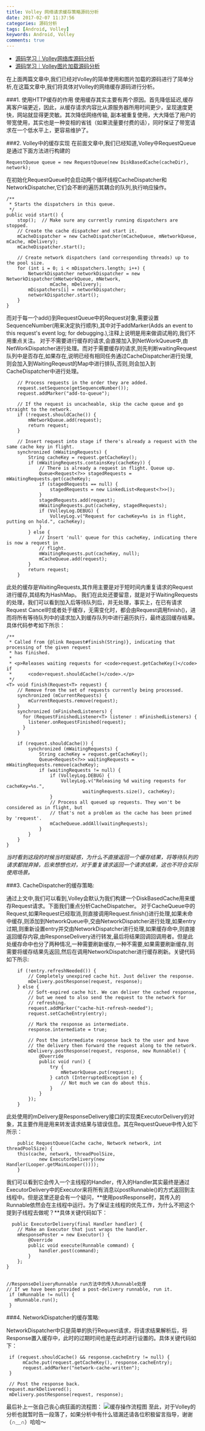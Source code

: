 ```yaml
---
title: Volley 网络请求缓存策略源码分析
date: 2017-02-07 11:37:56
categories: 源码分析
tags: [Android, Volley]
keywords: Android, Volley
comments: true
---
```


- [源码学习｜Volley网络库源码分析](http://www.jianshu.com/p/0e2d0d8b4e97)
- [源码学习｜Volley图片加载源码分析](http://www.jianshu.com/p/2aa373c1c624)

在上面两篇文章中,我们已经对Volley的简单使用和图片加载的源码进行了简单分析,在这篇文章中,我们将具体对Volley的网络缓存源码进行分析。

###1. 使用HTTP缓存的作用
使用缓存其实主要有两个原因。首先降低延迟,缓存离客户端更近，因此，从缓存请求内容比从源服务器所用时间更少，呈现速度更快，网站就显得更灵敏。其次降低网络传输, 副本被重复使用，大大降低了用户的带宽使用，其实也是一种变相的省钱（如果流量要付费的话），同时保证了带宽请求在一个低水平上，更容易维护了。

###2.  Volley中的缓存实现
在前面文章中,我们已经知道,Volley中RequestQueue是通过下面方法进行构建的

    RequestQueue queue = new RequestQueue(new DiskBasedCache(cacheDir), network);

在初始化RequestQueue时会启动两个循环线程CacheDispatcher和NetworkDispatcher,它们会不断的遍历其耦合的队列,执行响应操作。

    /**
     * Starts the dispatchers in this queue.
     */
    public void start() {
        stop();  // Make sure any currently running dispatchers are stopped.
        // Create the cache dispatcher and start it.
        mCacheDispatcher = new CacheDispatcher(mCacheQueue, mNetworkQueue, mCache, mDelivery);
        mCacheDispatcher.start();

        // Create network dispatchers (and corresponding threads) up to the pool size.
        for (int i = 0; i < mDispatchers.length; i++) {
            NetworkDispatcher networkDispatcher = new NetworkDispatcher(mNetworkQueue, mNetwork,
                    mCache, mDelivery);
            mDispatchers[i] = networkDispatcher;
            networkDispatcher.start();
        }
    }

而对于每一个add()到RequestQueue中的Request对象,需要设置SequenceNumber(用来决定执行顺序),其中对于addMarker(Adds an event to this request's event log; for debugging.),注释上说明是用来做调试用的,我们不用重点关注。
对于不需要进行缓存的请求,会直接加入到NetWorkQueue中,由NetWorkDispatcher进行处理。而对于需要缓存的请求,则先判断waitingRequest队列中是否存在,如果存在,说明已经有相同任务通过CacheDispatcher进行处理,则会加入到WaitingReqeust的Map中进行排队,否则,则会加入到CacheDispatcher中进行处理。

        // Process requests in the order they are added.
        request.setSequence(getSequenceNumber());
        request.addMarker("add-to-queue");

        // If the request is uncacheable, skip the cache queue and go straight to the network.
        if (!request.shouldCache()) {
            mNetworkQueue.add(request);
            return request;
        }

        // Insert request into stage if there's already a request with the same cache key in flight.
        synchronized (mWaitingRequests) {
            String cacheKey = request.getCacheKey();
            if (mWaitingRequests.containsKey(cacheKey)) {
                // There is already a request in flight. Queue up.
                Queue<Request<?>> stagedRequests = mWaitingRequests.get(cacheKey);
                if (stagedRequests == null) {
                    stagedRequests = new LinkedList<Request<?>>();
                }
                stagedRequests.add(request);
                mWaitingRequests.put(cacheKey, stagedRequests);
                if (VolleyLog.DEBUG) {
                    VolleyLog.v("Request for cacheKey=%s is in flight, putting on hold.", cacheKey);
                }
            } else {
                // Insert 'null' queue for this cacheKey, indicating there is now a request in
                // flight.
                mWaitingRequests.put(cacheKey, null);
                mCacheQueue.add(request);
            }
            return request;
        }

此处的缓存是WaitingRequests,其作用主要是对于短时间内重复请求的Request进行缓存,其结构为HashMap。
我们在此处还要留意，就是对于WaitingRequests的处理，我们可以看到加入后等待队列后，并无处理，事实上，在已有请求Request Cancel时或者处于缓存，无需变化时，都会由Request调用finish()，进而将所有等待队列中的请求加入到缓存队列中进行遍历执行，最终返回缓存结果。具体代码参考如下所示：

    /**
     * Called from {@link Request#finish(String)}, indicating that processing of the given request
     * has finished.
     *
     * <p>Releases waiting requests for <code>request.getCacheKey()</code> if
     *      <code>request.shouldCache()</code>.</p>
     */
    <T> void finish(Request<T> request) {
        // Remove from the set of requests currently being processed.
        synchronized (mCurrentRequests) {
            mCurrentRequests.remove(request);
        }
        synchronized (mFinishedListeners) {
          for (RequestFinishedListener<T> listener : mFinishedListeners) {
            listener.onRequestFinished(request);
          }
        }

        if (request.shouldCache()) {
            synchronized (mWaitingRequests) {
                String cacheKey = request.getCacheKey();
                Queue<Request<?>> waitingRequests = mWaitingRequests.remove(cacheKey);
                if (waitingRequests != null) {
                    if (VolleyLog.DEBUG) {
                        VolleyLog.v("Releasing %d waiting requests for cacheKey=%s.",
                                waitingRequests.size(), cacheKey);
                    }
                    // Process all queued up requests. They won't be considered as in flight, but
                    // that's not a problem as the cache has been primed by 'request'.
                    mCacheQueue.addAll(waitingRequests);
                }
            }
        }
    }
*当时看到这段的时候当时挺疑惑，为什么不直接返回一个缓存结果，将等待队列的请求都抛弃掉，后来想想也对，对于重复请求返回一个请求结果，这也不符合实际使用场景。*

###3. CacheDispatcher的缓存策略:   

通过上文中,我们可以看到,Volley会默认为我们构建一个DiskBasedCache用来缓存Request请求。下面我们重点分析CacheDispatcher。
对于CacheQueue中的Request,如果Request已经取消,则直接调用Request.finish()进行处理,如果未命中缓存,则添加到NetworkQueue中,交由NetworkDispatcher进行处理,如果entry过期,则重新设置entry并交由NetworkDispatcher进行处理,如果缓存命中,则直接返回缓存内容,由ResponseDelivery进行转发,最后将结果回调回调用者。但是此处缓存命中也分了两种情况,一种需要刷新缓存,一种不需要,如果需要刷新缓存,则需要将缓存结果先返回,然后在调用NetworkDispatcher进行缓存刷新。关键代码如下所示:

        if (!entry.refreshNeeded()) {
            // Completely unexpired cache hit. Just deliver the response.
            mDelivery.postResponse(request, response);
        } else {
            // Soft-expired cache hit. We can deliver the cached response,
            // but we need to also send the request to the network for
            // refreshing.
            request.addMarker("cache-hit-refresh-needed");
            request.setCacheEntry(entry);

            // Mark the response as intermediate.
            response.intermediate = true;

            // Post the intermediate response back to the user and have
            // the delivery then forward the request along to the network.
            mDelivery.postResponse(request, response, new Runnable() {
                @Override
                public void run() {
                    try {
                        mNetworkQueue.put(request);
                    } catch (InterruptedException e) {
                        // Not much we can do about this.
                    }
                }
            });
        }

此处使用的mDelivery是ResponseDelivery接口的实现类ExecutorDelivery的对象，其主要作用是用来转发请求结果与错误信息。其在RequestQueue中传入如下所示：

        public RequestQueue(Cache cache, Network network, int threadPoolSize) {
        this(cache, network, threadPoolSize,
                new ExecutorDelivery(new Handler(Looper.getMainLooper())));
        }

我们可以看到它会传入一个主线程的Handler，传入的Handler其实最终是通过ExecutorDelivery中的Executor来将所有消息以postRunnable()的方式返回到主线程中。但是这里还是会有一个疑问，**使用postResponse时，其传入的Runnable依然会在主线程中运行。为了保证主线程的优先工作，为什么不把这个提到子线程去做呢？**具体关键代码如下：

      public ExecutorDelivery(final Handler handler) {
        // Make an Executor that just wraps the handler.
        mResponsePoster = new Executor() {
            @Override
            public void execute(Runnable command) {
                handler.post(command);
            }
        };
    }


    //ResponseDeliveryRunnable run方法中的传入Runnable处理
    // If we have been provided a post-delivery runnable, run it.
     if (mRunnable != null) {
       mRunnable.run();
     }

###4. NetworkDispatcher的缓存策略:

NetworkDispatcher中只是简单的执行Request请求，将请求结果解析后，将Response置入缓存中，此时的过期时间也是在此时进行设置的。具体关键代码如下：

     if (request.shouldCache() && response.cacheEntry != null) {
          mCache.put(request.getCacheKey(), response.cacheEntry);
          request.addMarker("network-cache-written");
     }

     // Post the response back.
    request.markDelivered();
     mDelivery.postResponse(request, response);

最后补上一张自己丧心病狂画的流程图：
![缓存操作流程图](http://upload-images.jianshu.io/upload_images/1489253-b063aa1e51e3f139.png?imageMogr2/auto-orient/strip%7CimageView2/2/w/1240)
至此，对于Volley的分析也就暂时告一段落了，如果分析中有什么错漏还请各位积极留言指导，谢谢（∩＿∩）哈哈～
